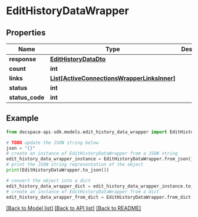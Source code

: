 # EditHistoryDataWrapper

## Properties

Name | Type | Description | Notes
------------ | ------------- | ------------- | -------------
**response** | [**EditHistoryDataDto**](EditHistoryDataDto.md) |  | [optional] 
**count** | **int** |  | [optional] 
**links** | [**List[ActiveConnectionsWrapperLinksInner]**](ActiveConnectionsWrapperLinksInner.md) |  | [optional] 
**status** | **int** |  | [optional] 
**status_code** | **int** |  | [optional] 

## Example

```python
from docspace-api-sdk.models.edit_history_data_wrapper import EditHistoryDataWrapper

# TODO update the JSON string below
json = "{}"
# create an instance of EditHistoryDataWrapper from a JSON string
edit_history_data_wrapper_instance = EditHistoryDataWrapper.from_json(json)
# print the JSON string representation of the object
print(EditHistoryDataWrapper.to_json())

# convert the object into a dict
edit_history_data_wrapper_dict = edit_history_data_wrapper_instance.to_dict()
# create an instance of EditHistoryDataWrapper from a dict
edit_history_data_wrapper_from_dict = EditHistoryDataWrapper.from_dict(edit_history_data_wrapper_dict)
```
[[Back to Model list]](../README.md#documentation-for-models) [[Back to API list]](../README.md#documentation-for-api-endpoints) [[Back to README]](../README.md)


